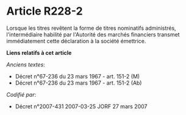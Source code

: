 # Article R228-2

Lorsque les titres revêtent la forme de titres nominatifs administrés, l'intermédiaire habilité par l'Autorité des marchés
financiers transmet immédiatement cette déclaration à la société émettrice.

**Liens relatifs à cet article**

_Anciens textes_:

  - Décret n°67-236 du 23 mars 1967 - art. 151-2 (M)
  - Décret n°67-236 du 23 mars 1967 - art. 151-2 (Ab)

_Codifié par_:

  - Décret n°2007-431 2007-03-25 JORF 27 mars 2007
